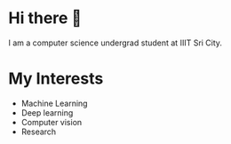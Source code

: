 # Hi there 👋
I am a computer science undergrad student at IIIT Sri City.

# My Interests
- Machine Learning
- Deep learning
- Computer vision
- Research


